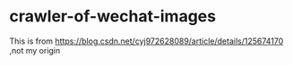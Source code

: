 # crawler-of-wechat-images
This is from https://blog.csdn.net/cyj972628089/article/details/125674170        ,not my origin

